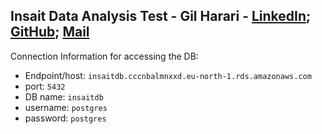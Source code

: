 ## Insait Data Analysis Test - Gil Harari - [LinkedIn](https://www.linkedin.com/in/gilharari/); [GitHub](https://github.com/gilha); [Mail](mailto:gil1996@gmail.com)

Connection Information for accessing the DB:

* Endpoint/host: `insaitdb.cccnbalmnxxd.eu-north-1.rds.amazonaws.com`
* port: `5432`
* DB name: `insaitdb`
* username: `postgres`
* password: `postgres`
